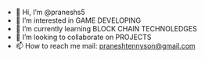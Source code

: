 - 👋 Hi, I’m @praneshs5
- 👀 I’m interested in GAME DEVELOPING
- 🌱 I’m currently learning BLOCK CHAIN TECHNOLEDGES
- 💞️ I’m looking to collaborate on PROJECTS
- 📫 How to reach me mail: praneshtennyson@gmail.com

<!---
praneshs5/praneshs5 is a ✨ special ✨ repository because its `README.md` (this file) appears on your GitHub profile.
You can click the Preview link to take a look at your changes.
--->

